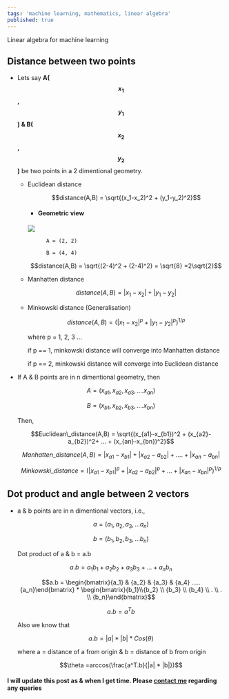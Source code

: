 ```yaml
---
tags: 'machine learning, mathematics, linear algebra'
published: true
---
```

Linear algebra for machine learning

## Distance between two points

- Lets say **A($${x_1}$$, $${y_1}$$) & B($${x_2}$$, $${y_2}$$)** be two points in a 2 dimentional geometry. 

    - Euclidean distance

        $$distance(A,B) = \sqrt{(x_1-x_2)^2 + (y_1-y_2)^2}$$
        
        - #### Geometric view
        ![]({{site.baseurl}}data/images/distance.jpg)
        
                
                A = (2, 2)
        
                B = (4, 4)
        
        $$distance(A,B) = \sqrt{(2-4)^2 + (2-4)^2} = \sqrt{8} =2\sqrt{2}$$
        
    - Manhatten distance

        $$distance(A,B) = |x_1-x_2| + |y_1-y_2|$$
    - Minkowski distance (Generalisation)
            
        $$distance(A,B) = ({|x_1-x_2|^p + |y_1-y_2|^p})^{1/p}$$
        
        where p = 1, 2, 3 ...
        
        if p == 1, minkowski distance will converge into Manhatten distance
        
        if p == 2, minkowski distance will converge into Euclidean distance

- If A & B points are in n dimentional geometry, then 

    $$A = ( {x_{a1},x_{a2}, x_{a3}, ....x_{an}} )$$

    $$B = ( {x_{b1},x_{b2}, x_{b3}, ....x_{bn}} )$$
    
    Then,
    
    $$Euclidean\_distance(A,B)  = \sqrt{(x_{a1}-x_{b1})^2 + (x_{a2}-a_{b2})^2+ ... + (x_{an}-x_{bn})^2}$$
    
    $$Manhatten\_distance(A,B) = |x_{a1}-x_{b1}| + |x_{a2}-a_{b2}| + .... + |x_{an}-a_{bn}|$$
    
    $$Minkowski\_distance= ({|x_{a1}-x_{b1}|^p + |x_{a2}-a_{b2}|^p+ ... + |x_{an}-x_{bn}|^p})^{1/p} $$
    
## Dot product and angle between 2 vectors
    
- a & b points are in n dimentional vectors, i.e., 

    $$a = ({a_1,a_2,a_3, ... a_n})$$

    $$b = ({b_1,b_2,b_3, ... b_n})$$
    
    Dot product of a & b = a.b
    
    $$a.b = a_1b_1 + a_2b_2 + a_3b_3 + ... + a_nb_n$$   
    
    $$a.b = \begin{bmatrix}{a_1} & {a_2} & {a_3} & {a_4}  .....  {a_n}\end{bmatrix} * \begin{bmatrix}{b_1}\\{b_2} \\ {b_3} \\ {b_4}  \\ . \\ . \\ {b_n}\end{bmatrix}$$
    
    $$a.b = a^Tb$$
    
    Also we know that 
    
    $$a.b = |a| * |b| * Cos(\theta) $$
    
    where a = distance of a from origin & b = distance of b from origin
    
    $$\theta =arccos(\frac{a^T.b}{|a| * |b|})$$
    
#### I will update this post as & when I get time. Please <a href="mailto:sachinkalsi15@gmail.com">contact me</a> regarding any queries
